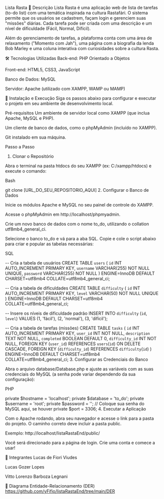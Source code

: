 Lista Rasta
📝 Descrição
Lista Rasta é uma aplicação web de lista de tarefas (to-do list) com uma temática inspirada na cultura Rastafári. O sistema permite que os usuários se cadastrem, façam login e gerenciem suas "missões" diárias. Cada tarefa pode ser criada com uma descrição e um nível de dificuldade (Fácil, Normal, Difícil).

Além do gerenciamento de tarefas, a plataforma conta com uma área de relaxamento ("Momento com Jah"), uma página com a biografia da lenda Bob Marley e uma coluna interativa com curiosidades sobre a cultura Rasta.

🛠️ Tecnologias Utilizadas
Back-end: PHP Orientado a Objetos

Front-end: HTML5, CSS3, JavaScript

Banco de Dados: MySQL

Servidor: Apache (utilizado com XAMPP, WAMP ou MAMP)

🚀 Instalação e Execução
Siga os passos abaixo para configurar e executar o projeto em seu ambiente de desenvolvimento local.

Pré-requisitos
Um ambiente de servidor local como XAMPP (que inclua Apache, MySQL e PHP).

Um cliente de banco de dados, como o phpMyAdmin (incluído no XAMPP).

Git instalado em sua máquina.

Passo a Passo
1. Clonar o Repositório

Abra o terminal na pasta htdocs do seu XAMPP (ex: C:/xampp/htdocs) e execute o comando:

Bash

git clone [URL_DO_SEU_REPOSITORIO_AQUI]
2. Configurar o Banco de Dados

Inicie os módulos Apache e MySQL no seu painel de controle do XAMPP.

Acesse o phpMyAdmin em http://localhost/phpmyadmin.

Crie um novo banco de dados com o nome to_do, utilizando o collation utf8mb4_general_ci.

Selecione o banco to_do e vá para a aba SQL. Copie e cole o script abaixo para criar e popular as tabelas necessárias:

SQL

-- Cria a tabela de usuários
CREATE TABLE `users` (
  `id` INT AUTO_INCREMENT PRIMARY KEY,
  `username` VARCHAR(255) NOT NULL UNIQUE,
  `password` VARCHAR(255) NOT NULL
) ENGINE=InnoDB DEFAULT CHARSET=utf8mb4 COLLATE=utf8mb4_general_ci;

-- Cria a tabela de dificuldades
CREATE TABLE `difficulty` (
  `id` INT AUTO_INCREMENT PRIMARY KEY,
  `level` VARCHAR(50) NOT NULL UNIQUE
) ENGINE=InnoDB DEFAULT CHARSET=utf8mb4 COLLATE=utf8mb4_general_ci;

-- Insere os níveis de dificuldade padrão
INSERT INTO `difficulty` (`id`, `level`) VALUES
(1, 'fácil'),
(2, 'normal'),
(3, 'difícil');

-- Cria a tabela de tarefas (missões)
CREATE TABLE `tasks` (
  `id` INT AUTO_INCREMENT PRIMARY KEY,
  `user_id` INT NOT NULL,
  `description` TEXT NOT NULL,
  `completed` BOOLEAN DEFAULT 0,
  `difficulty_id` INT NOT NULL,
  FOREIGN KEY (`user_id`) REFERENCES `users`(`id`) ON DELETE CASCADE,
  FOREIGN KEY (`difficulty_id`) REFERENCES `difficulty`(`id`)
) ENGINE=InnoDB DEFAULT CHARSET=utf8mb4 COLLATE=utf8mb4_general_ci;
3. Configurar as Credenciais do Banco

Abra o arquivo database/Database.php e ajuste as variáveis com as suas credenciais do MySQL (a senha pode variar dependendo da sua configuração):

PHP

private $hostname = 'localhost';
private $database = 'to_do';
private $username = 'root';
private $password = ''; // Coloque sua senha do MySQL aqui, se houver
private $port = 3306;
4. Executar a Aplicação

Com o Apache rodando, abra seu navegador e acesse o link para a pasta do projeto. O caminho correto deve incluir a pasta public.

Exemplo: http://localhost/listaRastaEnd/public/

Você será direcionado para a página de login. Crie uma conta e comece a usar!

👥 Integrantes
Lucas de Fiori Viudes

Lucas Gozer Lopes

Vitto Lorenzo Barboza Legnani

🔗 Diagrama Entidade-Relacionamento (DER)
https://github.com/yFifio/listaRastaEnd/tree/main/DER
